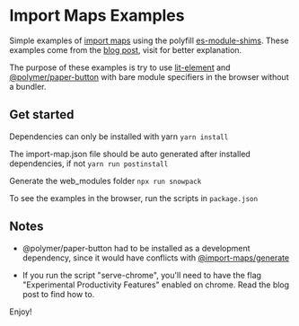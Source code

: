 # Import Maps Examples

Simple examples of [import maps](https://github.com/WICG/import-maps) using the polyfill [es-module-shims](https://github.com/guybedford/es-module-shims). These examples come from the [blog post](https://diegosanchezp.github.io/blog), visit for better explanation.

The purpose of these examples is try to use [lit-element](https://lit-element.polymer-project.org/guide/start) and [@polymer/paper-button](https://www.npmjs.com/package/@polymer/paper-button) with bare module specifiers in the browser without a bundler.

## Get started
Dependencies can only be installed with yarn
`yarn install` 

The import-map.json file should be auto generated after installed dependencies, if not
`yarn run postinstall`

Generate the web_modules folder
`npx run snowpack`

To see the examples in the browser, run the scripts in `package.json`

## Notes
- @polymer/paper-button had to be installed as a development dependency, since it would have conflicts with [@import-maps/generate](https://www.npmjs.com/package/@import-maps/generate)

- If you run the script "serve-chrome", you'll need to have the flag "Experimental Productivity Features" enabled on chrome. Read the blog post to find how to.

Enjoy!
